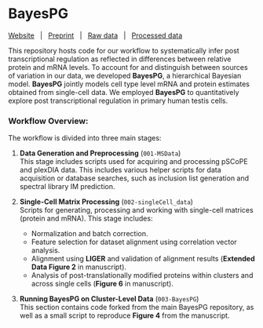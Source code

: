 # BayesPG

[Website](https://scp.slavovlab.net/Khan_Elcheikhali_et_al_2024) &nbsp; | &nbsp; [Preprint](https://www.biorxiv.org/content/...) &nbsp; | &nbsp; [Raw data](https://massive.ucsd.edu/ProteoSAFe/dataset.jsp?accession=MSV000096034) &nbsp; | &nbsp; [Processed data](https://drive.google.com/drive/folders/1oMaW74bjDPPPjyPTqocPD_SjMnHy7UeM?usp=sharing)


This repository hosts code for our workflow to systematically infer post transcriptional regulation as reflected in differences between relative protein and mRNA levels. To account for and distinguish between sources of variation in our data, we developed **BayesPG**, a hierarchical Bayesian model. **BayesPG** jointly models cell type level mRNA and protein estimates obtained from single-cell data. We employed **BayesPG** to quantitatively explore post transcriptional regulation in primary human testis cells. 

### Workflow Overview:

The workflow is divided into three main stages:

1. **Data Generation and Preprocessing** (`001-MSData`)  
   This stage includes scripts used for acquiring and processing pSCoPE and plexDIA data. This includes various helper scripts for data acquisition or database searches, such as inclusion list generation and spectral library IM prediction.

2. **Single-Cell Matrix Processing** (`002-singleCell_data`)  
   Scripts for generating, processing and working with single-cell matrices (protein and mRNA). This stage includes:
   - Normalization and batch correction.
   - Feature selection for dataset alignment using correlation vector analysis.
   - Alignment using **LIGER** and validation of alignment results (**Extended Data Figure 2** in manuscript).
   - Analysis of post-translationally modified proteins within clusters and across single cells (**Figure 6** in manuscript).

3. **Running BayesPG on Cluster-Level Data** (`003-BayesPG`)  
   This section contains code forked from the main BayesPG repository, as well as a small script to reproduce **Figure 4** from the manuscript.
